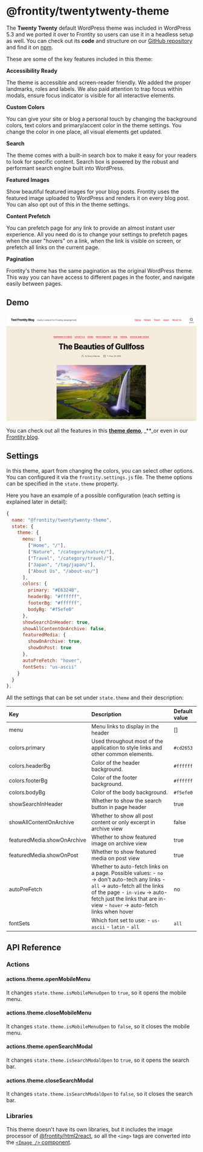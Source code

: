 # @frontity/twentytwenty-theme

The **Twenty Twenty** default WordPress theme was included in WordPress 5.3 and we ported it over to Frontity so users can use it in a headless setup as well. You can check out its **code** and structure on our [GitHub repository](https://github.com/frontity/frontity/tree/dev/packages/twentytwenty-theme) and find it on [npm](https://www.npmjs.com/package/@frontity/twentytwenty-theme).

These are some of the key features included in this theme:

**Accessibility Ready**

The theme is accessible and screen-reader friendly. We added the proper landmarks, roles and labels. We also paid attention to trap focus within modals, ensure focus indicator is visible for all interactive elements.

**Custom Colors**

You can give your site or blog a personal touch by changing the background colors, text colors and primary/accent color in the theme settings. You change the color in one place, all visual elements get updated.

**Search**

The theme comes with a built-in search box to make it easy for your readers to look for specific content. Search box is powered by the robust and performant search engine built into WordPress.

**Featured Images**

Show beautiful featured images for your blog posts. Frontity uses the featured image uploaded to WordPress and renders it on every blog post. You can also opt out of this in the theme settings.

**Content Prefetch**

You can prefetch page for any link to provide an almost instant user experience. All you need do is to change your settings to prefetch pages when the user "hovers" on a link, when the link is visible on screen, or prefetch all links on the current page.

**Pagination**

Frontity's theme has the same pagination as the original WordPress theme. This way you can have access to different pages in the footer, and navigate easily between pages.

## Demo

![Homepage view in Twenty Twenty Frontity Theme.](../.gitbook/assets/screenshot-homepage-view-twentytwenty-frontity-theme%20%282%29%20%281%29.png)

You can check out all the features in this [**theme demo**](https://twentytwenty.frontity.org/), \_\*\*\_or even in our [Frontity blog](https://blog.frontity.org/).

## Settings

In this theme, apart from changing the colors, you can select other options. You can configured it via the `frontity.settings.js` file. The theme options can be specified in the `state.theme` property.

Here you have an example of a possible configuration \(each setting is explained later in detail\):

```javascript
{
  name: "@frontity/twentytwenty-theme",
  state: {
    theme: {
      menu: [
        ["Home", "/"],
        ["Nature", "/category/nature/"],
        ["Travel", "/category/travel/"],
        ["Japan", "/tag/japan/"],
        ["About Us", "/about-us/"]
      ],
      colors: {
        primary: "#E6324B",
        headerBg: "#ffffff",
        footerBg: "#ffffff",
        bodyBg: "#f5efe0"
      },
      showSearchInHeader: true,
      showAllContentOnArchive: false,
      featuredMedia: {
        showOnArchive: true,
        showOnPost: true
      },
      autoPreFetch: "hover",
      fontSets: "us-ascii"
    }
  }
},
```

All the settings that can be set under `state.theme` and their description:

| Key                         | Description                                                                                                                                                                                                                                | Default value |
| :-------------------------- | :----------------------------------------------------------------------------------------------------------------------------------------------------------------------------------------------------------------------------------------- | :------------ |
| menu                        | Menu links to display in the header                                                                                                                                                                                                        | \[\]          |
| colors.primary              | Used throughout most of the application to style links and other common elements.                                                                                                                                                          | `#cd2653`     |
| colors.headerBg             | Color of the header background.                                                                                                                                                                                                            | `#ffffff`     |
| colors.footerBg             | Color of the footer background.                                                                                                                                                                                                            | `#ffffff`     |
| colors.bodyBg               | Color of the body background.                                                                                                                                                                                                              | `#f5efe0`     |
| showSearchInHeader          | Whether to show the search button in page header                                                                                                                                                                                           | true          |
| showAllContentOnArchive     | Whether to show all post content or only excerpt in archive view                                                                                                                                                                           | false         |
| featuredMedia.showOnArchive | Whether to show featured image on archive view                                                                                                                                                                                             | true          |
| featuredMedia.showOnPost    | Whether to show featured media on post view                                                                                                                                                                                                | true          |
| autoPreFetch                | Whether to auto-fetch links on a page. Possible values: - `no` → don't auto-tech any links - `all` → auto-fetch all the links of the page - `in-view` → auto-fetch just the links that are in-view - `hover` → auto-fetch links when hover | no            |
| fontSets                    | Which font set to use: - `us-ascii` - `latin` - `all`                                                                                                                                                                                      | `all`         |

## API Reference

### Actions

#### actions.theme.openMobileMenu

It changes `state.theme.isMobileMenuOpen` to `true`, so it opens the mobile menu.

#### actions.theme.closeMobileMenu

It changes `state.theme.isMobileMenuOpen` to `false`, so it closes the mobile menu.

#### actions.theme.openSearchModal

It changes `state.theme.isSearchModalOpen` to `true`, so it opens the search bar.

#### actions.theme.closeSearchModal

It changes `state.theme.isSearchModalOpen` to `false`, so it closes the search bar.

### Libraries

This theme doesn't have its own libraries, but it includes the image processor of [@frontity/html2react](frontity-twentytwenty-theme.md), so all the `<img>` tags are converted into the [`<Image />` component](frontity-twentytwenty-theme.md).
